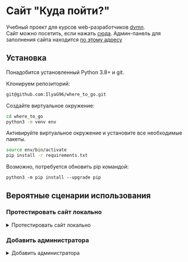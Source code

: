 
# Сайт "Куда пойти?"

Учебный проект для курсов web-разработчиков [dvmn](https://dvmn.org).  
Cайт можно посетить, если нажать [сюда](http://137.184.45.165).
Админ-панель для заполнения сайта находится [по этому адресу](http://137.184.45.165/admin/)


## Установка
Понадобится установленный Python 3.8+ и git.

Клонируем репозиторий:
```bash
git@github.com:IlyaG96/where_to_go.git
```
Создайте виртуальное окружение:
```bash
cd where_to_go
python3 -m venv env
```

Активируйте виртуальное окружение и установите все необходимые пакеты. 
```bash
source env/bin/activate
pip install -r requirements.txt
```
Возможно, потребуется обновить pip командой:
```shell
python3 -m pip install --upgrade pip
```
## Вероятные сценарии использования

### Протестировать сайт локально
<details>
<summary>Протестировать сайт локально</summary>

- Создайте файл `.env` в той же папке, что и `manage.py` или заполните прилагающийся `.env.example` и переименуйте его в `.env`:
```shell
SECRET_KEY=paste_your_key_here
DEBUG=True
ALLOWED_HOSTS=127.0.0.1
```
SECRET_KEY - секретный ключ проекта Django.  
DEBUG - режим отладки (стандартно- True).  
ALLOWED_HOSTS - ip адрес вашего сервера. По умолчанию: 127.0.0.1.  

- Создайте базу данных командой:
```shell
python manage.py migrate
```
- создайте суперпользователя (админа). 
```shell
python manage.py createsuperuser
```
- запустите сервер локально.
```shell
python manage.py runserver
```
- Представлен функционал для заполнения сайта данными из файла .json.
```shell
python manage.py load_place -u 'https://raw.githubusercontent.com/devmanorg/where-to-go-places/master/places/Антикафе%20Bizone.json'
```
На место ссылки подставляйте одну из ссылок, представленных ниже:
- 'https://raw.githubusercontent.com/devmanorg/where-to-go-places/master/places/Антикафе%20Bizone.json'
- 'https://raw.githubusercontent.com/devmanorg/where-to-go-places/master/places/Арт-пространство%20«Бункер%20703».json'
- 'https://raw.githubusercontent.com/devmanorg/where-to-go-places/master/places/Водопад%20Радужный.json'

Можно также загружать информацию из .json файла, расположенного локально:  
```shell
python manage.py load_place -p 'full/path/to/your_file.json'
```

В процессе загрузки вы увидите сообщение в консоль с названием места, которое только что появилось на карте.

Больше данных для заполнения сайта [здесь](https://github.com/devmanorg/where-to-go-places).  

Тестовый сайт можно посетить, если нажать [сюда](http://127.0.0.1).  

Админ-панель для заполнения сайта находится [по этому адресу](http://127.0.0.1/admin/).  

</details>

### Добавить администратора
<details>

<summary>Добавить администратора</summary>

Войдите в админ-панель от имени суперпользователя.  
Слева на панели "Пользователи и группы", около кнопки "пользователь", нажмите "добавить".    
После того, как пользователь будет создан, не забудьте дать ему права для добавления новых точек на карту.   
Пример:  

![](https://downloader.disk.yandex.ru/preview/44aaf98f5b6bcb6fc5c0093bea45cd0c069cec95071d7e8d4dd2d79182e218fd/61fd1655/fkn8lihf7uOgXlJMEejJWLfZfz7HTIqaw6zRp7V63sDCRlsrvtbZbR9fXckAQvYG04JB5NR5759RjgqKYRjB4Q%3D%3D?uid=0&filename=%D0%A1%D0%BD%D0%B8%D0%BC%D0%BE%D0%BA%20%D1%8D%D0%BA%D1%80%D0%B0%D0%BD%D0%B0%202022-02-04%20%D0%B2%2019.02.48.png&disposition=inline&hash=&limit=0&content_type=image%2Fpng&owner_uid=0&tknv=v2&size=512x512)
</details>
